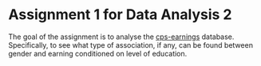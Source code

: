 # Assignment 1 for Data Analysis 2

The goal of the assignment is to analyse the [cps-earnings]("https://osf.io/4ay9x/") database. Specifically, to see what type of association, if any, can be found between gender and earning conditioned on level of education.

